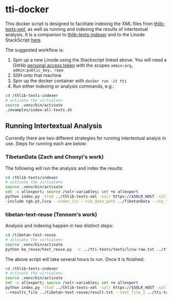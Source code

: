 # tti-docker

This docker script is designed to facilitate indexing the XML files from [thlib-texts-xml](https://github.com/thl/thlib-texts-xml),
as well as running and indexing the results of intertextual analysis. It is a companion to [thlib-texts-indexer](https://github.com/thl/thlib-texts-indexer)
and to the Linode StackScript [here](https://cloud.linode.com/stackscripts/863226).

The suggested workflow is:
1) Spin up a new Linode using the Stackscript linked above. You will need a GitHib [personal access token](https://docs.github.com/en/github/authenticating-to-github/keeping-your-account-and-data-secure/creating-a-personal-access-token) with the scopes `admin:org, admin:public_key, repo`
2) SSH onto that machine
3) Spin up the docker container with `docker run -it tti`
4) Run either indexing or analysis commands, e.g.:
```bash
cd /thlib-texts-indexer
# activate the virtualenv
source .venv/bin/activate
./examples/index-all-texts.sh
```

## Running Intertextual Analysis

Currently there are two different strategies for running intertextual analyis in use. Steps for running each are below:

### TibetanData (Zach and Chonyi's work)

The following will run the analysis and index the results:

```bash
cd /thlib-texts/indexer
# activate the virtualenv
source .venv/bin/activate
set -o allexport; source /solr-variables; set +o allexport
python index.py -ttxd ../thlib-texts-xml -solr https://$SOLR_HOST -coll $SOLR_CORE -saxon ~/Downloads/saxon-8.jar --solr_auth $SOLR_USER:$SOLR_PASS\
-include ngb.pt,lccw --index_itx --tib_data_path ../TibetanData --itx_type itx
```

### tibetan-text-reuse (Tennom's work)

Analysis and indexing happen in two distinct steps:

```bash
cd /tibetan-text-reuse
# activate the virtualenv
source .venv/bin/activate
python bo_reuse/text_reuse.py  -c ../tti-texts/texts/lccw-raw.txt ../tti-texts/texts/ngb.pt-raw.txt -d . -o result.txt
```

The above script will take several hours to run. Once it is finished:

```bash
cd /thlib-texts-indexer
# activate the virtualenv
source .venv/bin/activate
set -o allexport; source /solr-variables; set +o allexport
python index.py -ttxd ../thlib-texts-xml -solr https://$SOLR_HOST -coll $SOLR_CORE -saxon ./saxon-8.jar --solr_auth $SOLR_USER:$SOLR_PASS\
--results_file ../tibetan-text-reuse/result.txt --text_file_1 ../tti-texts/texts/lccw.txt --text_file_2 ../tti-texts/texts/ngb.pt.txt --itx_type itx2
```
